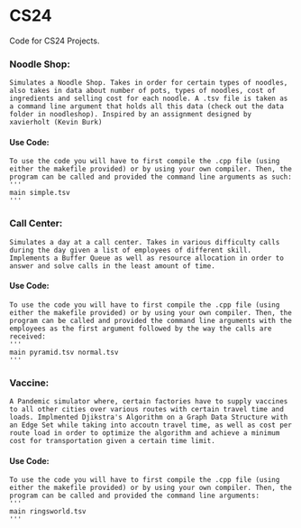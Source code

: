 # CS24
Code for CS24 Projects. 

### Noodle Shop:
    Simulates a Noodle Shop. Takes in order for certain types of noodles, also takes in data about number of pots, types of noodles, cost of ingredients and selling cost for each noodle. A .tsv file is taken as a command line argument that holds all this data (check out the data folder in noodleshop). Inspired by an assignment designed by xavierholt (Kevin Burk)

#### Use Code:
    To use the code you will have to first compile the .cpp file (using either the makefile provided) or by using your own compiler. Then, the program can be called and provided the command line arguments as such:
    '''
    main simple.tsv
    '''



### Call Center:
    Simulates a day at a call center. Takes in various difficulty calls during the day given a list of employees of different skill. Implements a Buffer Queue as well as resource allocation in order to answer and solve calls in the least amount of time.

#### Use Code:
    To use the code you will have to first compile the .cpp file (using either the makefile provided) or by using your own compiler. Then, the program can be called and provided the command line arguments with the employees as the first argument followed by the way the calls are received:
    '''
    main pyramid.tsv normal.tsv
    '''



### Vaccine:
    A Pandemic simulator where, certain factories have to supply vaccines to all other cities over various routes with certain travel time and loads. Implmented Djikstra's Algorithm on a Graph Data Structure with an Edge Set while taking into accoutn travel time, as well as cost per route load in order to optimize the algorithm and achieve a minimum cost for transportation given a certain time limit.
#### Use Code:
    To use the code you will have to first compile the .cpp file (using either the makefile provided) or by using your own compiler. Then, the program can be called and provided the command line arguments:
    '''
    main ringsworld.tsv
    '''



